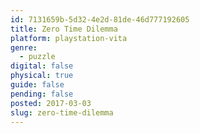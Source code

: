 ```yaml
---
id: 7131659b-5d32-4e2d-81de-46d777192605
title: Zero Time Dilemma
platform: playstation-vita
genre:
  - puzzle
digital: false
physical: true
guide: false
pending: false
posted: 2017-03-03
slug: zero-time-dilemma
---
```

